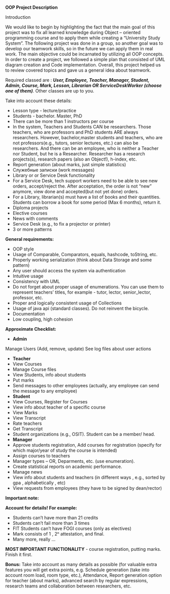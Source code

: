﻿**OOP Project Description**

Introduction

We would like to begin by highlighting the fact that the main goal of this project was to fix all learned knowledge during Object – oriented programming course and to apply them while creating a “University Study System”. The following project was done in a group, so another goal was to develop our teamwork skills, so in the future we can apply them in real work. The main objective could be incarnated by utilizing all OOP concepts. In order to create a project, we followed a simple plan that consisted of UML diagram creation and Code implementation.
Overall, this project helped us to review covered topics and gave us a general idea about teamwork. 

Required classed are : ***User, Employee, Teacher, Manager, Student, Admin, Course, Mark, Lesson, Librarian OR ServiceDeskWorker (choose one of them)**.* Other classes are up to you.

Take into account these details:

- Lesson type - lecture/practice
- Students - bachelor. Master, PhD
- There can be more than 1 instructors per course 
- In the system, Teachers and Students CAN be researchers. Those teachers, who are professors and PhD students ARE always researchers. However, bachelor,master students and teachers, who are not professors(e.g., tutors, senior lectures, etc.) can also be researchers. And there can be an employee, who is neither a Teacher nor Student, but he is a Researcher. Researcher has a research projects(s), research papers (also an Object!), h-index, etc.
- Report generation (about marks, just simple statistics)
- Служебные записки (work messages)
- Library  or or Service Desk functionality 
- For a Service Desk, tech support workers need to be able to see new orders, accept/reject the. After acceptation, the order is not “new” anymore, view done and accepted(but not yet done) orders.
- For a Library, librarian(s) must have a list of books and their quantities. Students can borrow a book for some period (Max 6 months), return it.
- Diploma projects
- Elective courses 
- News with comments
- Service Desk (e.g., to fix a projector or printer)
- 3 or more  patterns

**General requirements:**

- OOP style
- Usage of Comparable, Comparators, equals, hashcode, toString, etc.
- Properly working serialization (think about Data Storage and some pattern)
- Any user should access the system via authentication
- Intuitive usage
- Consistency with UML
- Do not forget about proper usage of enumerations. You can use them to represent teachersʼ titles, for example - tutor, lector, senior\_lector, professor, etc.
- Proper and logically consistent usage of Collections
- Usage of java api (standard classes). Do not reinvent the bicycle.
- Documentation
- Low coupling, high cohesion

**Approximate Checklist:**

- **Admin**

Manage Users (Add, remove, update) See log files about user actions

- **Teacher**
- View Courses
- Manage Course files
- View Students, info about students
- Put marks
- Send  messages to other employees (actually, any employee can send the message to any employee)
- **Student**
- View Courses, Register for Courses
- View info about teacher of a specific course
- View Marks
- View Transcript
- Rate teachers
- Get Transcript
- Student organizations (e.g., OSIT). Student can be a member/ head.
- **Manager**
- Approve students registration, Add courses for registration (specify for which major/year of study the course is intended)
- Assign courses to teachers
- Manager types – OR, Deparments, etc. (use enumeration).
- Create statistical reports on academic performance. 
- Manage news
- View info about students and teachers (in different ways , e.g., sorted by gpa , alphabetically , etc)
- View requests from employees (they have to be signed by dean/rector)

**Important note:**

**Account for details! For example:**

- Students canʼt have more than 21 credits
- Students canʼt fail more than 3 times
- FIT Students canʼt have FOGI courses (only as electives)
- Mark consists of 1 , 2ⁿ  attestation, and final. 
- Many more, really … 

**MOST IMPORTANT FUNCTIONALITY** - course registration, putting marks. Finish it first.

**Bonus:**  Take into account as many details as possible (for valuable extra features you will get extra points, e.g. Schedule generation (take into account room load, room type, etc.), Attendance, Report generation option for teacher (about marks), advanced search by regular expressions, research teams and collaboration between researchers, etc. 
